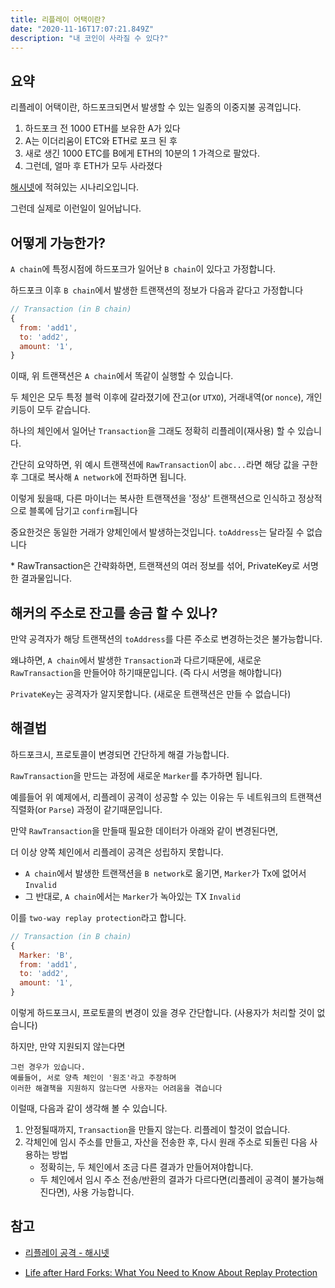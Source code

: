 ```yaml
---
title: 리플레이 어택이란?
date: "2020-11-16T17:07:21.849Z"
description: "내 코인이 사라질 수 있다?"
---
```


## 요약

리플레이 어택이란, 하드포크되면서 발생할 수 있는 일종의 이중지불 공격입니다.


1. 하드포크 전 1000 ETH를 보유한 A가 있다
2. A는 이더리움이 ETC와 ETH로 포크 된 후
3. 새로 생긴 1000 ETC를 B에게 ETH의 10분의 1 가격으로 팔았다. 
4. 그런데, 얼마 후 ETH가 모두 사라졌다

[해시넷](http://wiki.hash.kr/index.php/리플레이_공격)에 적혀있는 시나리오입니다. 

그런데 실제로 이런일이 일어납니다.

## 어떻게 가능한가?


`A chain`에 특정시점에 하드포크가 일어난 `B chain`이 있다고 가정합니다.

하드포크 이후 `B chain`에서 발생한 트랜잭션의 정보가 다음과 같다고 가정합니다

```javascript
// Transaction (in B chain)
{
  from: 'add1',
  to: 'add2',
  amount: '1',
}
```

이때, 위 트랜잭션은 `A chain`에서 똑같이 실행할 수 있습니다.

두 체인은 모두 특정 블럭 이후에 갈라졌기에
잔고(or `UTXO`), 거래내역(or `nonce`), 개인키등이 모두 같습니다.

하나의 체인에서 일어난 `Transaction`을 그래도 정확히 리플레이(재사용) 할 수 있습니다.


간단히 요약하면, 위 예시 트랜잭션에 `RawTransaction`이 `abc...`라면 해당 값을 구한 후 그대로 복사해 `A network`에 전파하면 됩니다.

이렇게 됬을때, 다른 마이너는 복사한 트랜잭션을 '정상' 트랜잭션으로 인식하고 정상적으로 블록에 담기고 `confirm`됩니다

중요한것은 동일한 거래가 양체인에서 발생하는것입니다. `toAddress`는 달라질 수 없습니다

\* RawTransaction은 간략화하면, 트랜잭션의 여러 정보를 섞어, PrivateKey로 서명한 결과물입니다.

## 해커의 주소로 잔고를 송금 할 수 있나?

만약 공격자가 해당 트랜잭션의 `toAddress`를 다른 주소로 변경하는것은 불가능합니다.

왜냐하면, `A chain`에서 발생한 `Transaction`과 다르기때문에, 새로운 `RawTransaction`을 만들어야 하기때문입니다. (즉 다시 서명을 해야합니다)

`PrivateKey`는 공격자가 알지못합니다. (새로운 트랜잭션은 만들 수 없습니다)


## 해결법

하드포크시, 프로토콜이 변경되면 간단하게 해결 가능합니다.

`RawTransaction`을 만드는 과정에 새로운 `Marker`를 추가하면 됩니다.

예를들어 위 예제에서, 리플레이 공격이 성공할 수 있는 이유는 두 네트워크의 트랜잭션 직렬화(or `Parse`) 과정이 같기때문입니다. 

만약 `RawTransaction`을 만들때 필요한 데이터가 아래와 같이 변경된다면, 

더 이상 양쪽 체인에서 리플레이 공격은 성립하지 못합니다. 
- `A chain`에서 발생한 트랜잭션을 `B network`로 옮기면, `Marker`가 Tx에 없어서  `Invalid`
- 그 반대로, `A chain`에서는 `Marker`가 녹아있는 TX `Invalid`

이를 `two-way replay protection`라고 합니다.

```javascript
// Transaction (in B chain)
{
  Marker: 'B',
  from: 'add1',
  to: 'add2',
  amount: '1',
}
```

이렇게 하드포크시, 프로토콜의 변경이 있을 경우 간단합니다. (사용자가 처리할 것이 없습니다)

하지만, 만약 지원되지 않는다면 

```
그런 경우가 있습니다.
예를들어, 서로 양측 체인이 '원조'라고 주장하며
이러한 해결책을 지원하지 않는다면 사용자는 어려움을 겪습니다
```
이럴때, 다음과 같이 생각해 볼 수 있습니다.

1. 안정될때까지, `Transaction`을 만들지 않는다. 리플레이 할것이 없습니다.
2. 각체인에 임시 주소를 만들고, 자산을 전송한 후, 다시 원래 주소로 되돌린 다음 사용하는 방법
   - 정확히는, 두 체인에서 조금 다른 결과가 만들어져야합니다.
   - 두 체인에서 임시 주소 전송/반환의 결과가 다르다면(리플레이 공격이 불가능해진다면), 사용 가능합니다.

## 참고

- [리플레이 공격 - 해시넷](http://wiki.hash.kr/index.php/리플레이_공격)

- [Life after Hard Forks: What You Need to Know About Replay Protection](https://www.sfox.com/blog/life-after-hard-forks-what-you-need-to-know-about-replay-protection/)